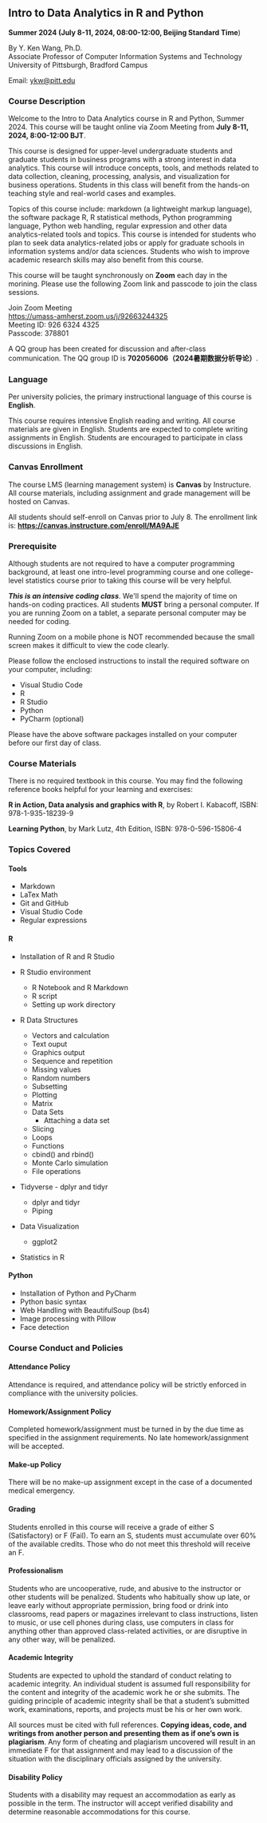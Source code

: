 ## Intro to Data Analytics in R and Python

**Summer 2024 (July 8-11, 2024, 08:00-12:00, Beijing Standard Time**)

By Y. Ken Wang, Ph.D.\
Associate Professor of Computer Information Systems and Technology\
University of Pittsburgh, Bradford Campus

Email: [ykw@pitt.edu](mailto:ykw@pitt.edu)

### Course Description

Welcome to the Intro to Data Analytics course in R and Python, Summer 2024. This course will be taught online via Zoom Meeting from **July 8-11, 2024, 8:00-12:00 BJT**.   

This course is designed for upper-level undergraduate students and graduate students in business programs with a strong interest in data analytics. This course will introduce concepts, tools, and methods related to data collection, cleaning, processing, analysis, and visualization for business operations. Students in this class will benefit from the hands-on teaching style and real-world cases and examples.  

Topics of this course include: markdown (a lightweight markup language), the software package R, R statistical methods, Python programming language, Python web handling, regular expression and other data analytics-related tools and topics. This course is intended for students who plan to seek data analytics-related jobs or apply for graduate schools in information systems and/or data sciences. Students who wish to improve academic research skills may also benefit from this course.  

This course will be taught synchronously on **Zoom** each day in the morining. Please use the following Zoom link and passcode to join the class sessions.  

Join Zoom Meeting  
https://umass-amherst.zoom.us/j/92663244325  
Meeting ID: 926 6324 4325  
Passcode: 378801  

A QQ group has been created for discussion and after-class communication. The QQ group ID is **702056006（2024暑期数据分析导论）**. 

### Language

Per university policies, the primary instructional language of this course is **English**.  

This course requires intensive English reading and writing. All course materials are given in English. Students are expected to complete writing assignments in English. Students are encouraged to participate in class discussions in English. 

### Canvas Enrollment

The course LMS (learning management system) is **Canvas** by Instructure. All course materials, including assignment and grade management will be hosted on Canvas. 

All students should self-enroll on Canvas prior to July 8. The enrollment link is: **https://canvas.instructure.com/enroll/MA9AJE** 

### Prerequisite

Although students are not required to have a computer programming background, at least one intro-level programming course and one college-level statistics course prior to taking this course will be very helpful.

***This is an intensive coding class***. We'll spend the majority of time on hands-on coding practices. All students **MUST** bring a personal computer. If you are running Zoom on a tablet, a separate personal computer may be needed for coding. 

Running Zoom on a mobile phone is NOT recommended because the small screen makes it difficult to view the code clearly.

Please follow the enclosed instructions to install the required software on your computer, including:

- Visual Studio Code
- R
- R Studio
- Python
- PyCharm (optional)

Please have the above software packages installed on your computer before our first day of class. 

### Course Materials

There is no required textbook in this course. You may find the following reference books helpful for your learning and exercises:

**R in Action, Data analysis and graphics with R**, by Robert I. Kabacoff, ISBN: 978-1-935-18239-9

**Learning Python**, by Mark Lutz, 4th Edition, ISBN: 978-0-596-15806-4

### Topics Covered

#### Tools

- Markdown
- LaTex Math
- Git and GitHub
- Visual Studio Code
- Regular expressions

#### R

- Installation of R and R Studio

- R Studio environment
  - R Notebook and R Markdown
  - R script
  - Setting up work directory

- R Data Structures
  - Vectors and calculation
  - Text ouput
  - Graphics output
  - Sequence and repetition
  - Missing values
  - Random numbers
  - Subsetting
  - Plotting
  - Matrix
  - Data Sets
    - Attaching a data set
  - Slicing
  - Loops
  - Functions
  - cbind() and rbind()
  - Monte Carlo simulation
  - File operations

- Tidyverse - dplyr and tidyr
  - dplyr and tidyr
  - Piping 

- Data Visualization
  - ggplot2

- Statistics in R

#### Python

- Installation of Python and PyCharm
- Python basic syntax
- Web Handling with BeautifulSoup (bs4)
- Image processing with Pillow
- Face detection

### Course Conduct and Policies 

#### Attendance Policy

Attendance is required, and attendance policy will be strictly enforced in compliance with the university policies.

#### Homework/Assignment Policy

Completed homework/assignment must be turned in by the due time as specified in the assignment requirements. No late homework/assignment will be accepted.

#### Make-up Policy

There will be no make-up assignment except in the case of a documented medical emergency.

#### Grading

Students enrolled in this course will receive a grade of either S (Satisfactory) or F (Fail). To earn an S, students must accumulate over 60% of the available credits. Those who do not meet this threshold will receive an F.

#### Professionalism

Students who are uncooperative, rude, and abusive to the instructor or other students will be penalized. Students who habitually show up late, or leave early without appropriate permission, bring food or drink into classrooms, read papers or magazines irrelevant to class instructions, listen to music, or use cell phones during class, use computers in class for anything other than approved class-related activities, or are disruptive in any other way, will be penalized.

#### Academic Integrity

Students are expected to uphold the standard of conduct relating to academic integrity. An individual student is assumed full responsibility for the content and integrity of the academic work he or she submits. The guiding principle of academic integrity shall be that a student’s submitted work, examinations, reports, and projects must be his or her own work.  

All sources must be cited with full references. **Copying ideas, code, and writings from another person and presenting them as if one’s own is plagiarism**. Any form of cheating and plagiarism uncovered will result in an immediate F for that assignment and may lead to a discussion of the situation with the disciplinary officials assigned by the university.

#### Disability Policy

Students with a disability may request an accommodation as early as possible in the term. The instructor will accept verified disability and determine reasonable accommodations for this course. 

